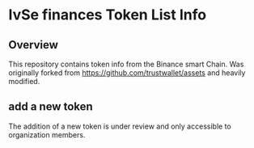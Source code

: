 # IvSe finances Token List Info
## Overview
This repository contains token info from the Binance smart Chain. 
Was originally forked from https://github.com/trustwallet/assets and heavily modified.

## add a new token

The addition of a new token is under review and only accessible to organization members.
